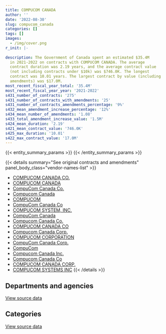 ```yaml
---
title: COMPUCOM CANADA
author: ''
date: '2022-08-30'
slug: compucom_canada
categories: []
tags: []
images:
  - /img/cover.png
r_init: |-
  
description: The Government of Canada spent an estimated $35.4M
  in 2021-2022 on contracts with COMPUCOM CANADA. The average
  contract duration was 2.19 years, and the average contract value
  (not including contracts under $10k) was $746.0K. The longest
  contract was 10.01 years. The largest contract by value (including
  amendments) was $17.0M.
most_recent_fiscal_year_total: '35.4M'
most_recent_fiscal_year_year: '2021-2022'
s431_number_of_contracts: '275'
s431_number_of_contracts_with_amendments: '25'
s431_number_of_contracts_amendments_percentage: '9%'
s432_mean_amendment_increase_percentage: '12%'
s434_mean_number_of_amendments: '1.08'
s433_total_amendment_increase_value: '1.5M'
s424_mean_duration: '2.19'
s421_mean_contract_value: '746.0K'
s425_max_duration: '10.01'
s422_max_contract_value: '17.0M'
---
```


<script src="/rmarkdown-libs/htmlwidgets/htmlwidgets.js"></script>
<link href="/rmarkdown-libs/datatables-css/datatables-crosstalk.css" rel="stylesheet" />
<script src="/rmarkdown-libs/datatables-binding/datatables.js"></script>
<script src="/rmarkdown-libs/jquery/jquery-3.6.0.min.js"></script>
<link href="/rmarkdown-libs/dt-core-bootstrap/css/dataTables.bootstrap.min.css" rel="stylesheet" />
<link href="/rmarkdown-libs/dt-core-bootstrap/css/dataTables.bootstrap.extra.css" rel="stylesheet" />
<script src="/rmarkdown-libs/dt-core-bootstrap/js/jquery.dataTables.min.js"></script>
<script src="/rmarkdown-libs/dt-core-bootstrap/js/dataTables.bootstrap.min.js"></script>
<link href="/rmarkdown-libs/crosstalk/css/crosstalk.min.css" rel="stylesheet" />
<script src="/rmarkdown-libs/crosstalk/js/crosstalk.min.js"></script>
<script src="/rmarkdown-libs/htmlwidgets/htmlwidgets.js"></script>
<link href="/rmarkdown-libs/datatables-css/datatables-crosstalk.css" rel="stylesheet" />
<script src="/rmarkdown-libs/datatables-binding/datatables.js"></script>
<script src="/rmarkdown-libs/jquery/jquery-3.6.0.min.js"></script>
<link href="/rmarkdown-libs/dt-core-bootstrap/css/dataTables.bootstrap.min.css" rel="stylesheet" />
<link href="/rmarkdown-libs/dt-core-bootstrap/css/dataTables.bootstrap.extra.css" rel="stylesheet" />
<script src="/rmarkdown-libs/dt-core-bootstrap/js/jquery.dataTables.min.js"></script>
<script src="/rmarkdown-libs/dt-core-bootstrap/js/dataTables.bootstrap.min.js"></script>
<link href="/rmarkdown-libs/crosstalk/css/crosstalk.min.css" rel="stylesheet" />
<script src="/rmarkdown-libs/crosstalk/js/crosstalk.min.js"></script>

{{< entity_summary_params >}}
{{< /entity_summary_params >}}

{{< details summary="See original contracts and amendments" panel_body_class="vendor-names-list" >}}
- [COMPUCOM CANADA CO.](https://search.open.canada.ca/en/ct/?sort=contract_value_f%20desc&page=1&search_text=%22COMPUCOM%20CANADA%20CO.%22)
- [COMPUCOM CANADA](https://search.open.canada.ca/en/ct/?sort=contract_value_f%20desc&page=1&search_text=%22COMPUCOM%20CANADA%22)
- [CompuCom Canada Co.](https://search.open.canada.ca/en/ct/?sort=contract_value_f%20desc&page=1&search_text=%22CompuCom%20Canada%20Co.%22)
- [Compucom Canada](https://search.open.canada.ca/en/ct/?sort=contract_value_f%20desc&page=1&search_text=%22Compucom%20Canada%22)
- [COMPUCOM](https://search.open.canada.ca/en/ct/?sort=contract_value_f%20desc&page=1&search_text=%22COMPUCOM%22)
- [CompuCom Canada Co](https://search.open.canada.ca/en/ct/?sort=contract_value_f%20desc&page=1&search_text=%22CompuCom%20Canada%20Co%22)
- [COMPUCOM SYSTEM, INC.](https://search.open.canada.ca/en/ct/?sort=contract_value_f%20desc&page=1&search_text=%22COMPUCOM%20SYSTEM%2c%20INC.%22)
- [CompuCom Canada](https://search.open.canada.ca/en/ct/?sort=contract_value_f%20desc&page=1&search_text=%22CompuCom%20Canada%22)
- [Compucom Canada Co.](https://search.open.canada.ca/en/ct/?sort=contract_value_f%20desc&page=1&search_text=%22Compucom%20Canada%20Co.%22)
- [COMPUCOM CANADA CO](https://search.open.canada.ca/en/ct/?sort=contract_value_f%20desc&page=1&search_text=%22COMPUCOM%20CANADA%20CO%22)
- [Compucom Canada Corp.](https://search.open.canada.ca/en/ct/?sort=contract_value_f%20desc&page=1&search_text=%22Compucom%20Canada%20Corp.%22)
- [COMPUCOM CORPORATION](https://search.open.canada.ca/en/ct/?sort=contract_value_f%20desc&page=1&search_text=%22COMPUCOM%20CORPORATION%22)
- [CompuCom Canada Corp.](https://search.open.canada.ca/en/ct/?sort=contract_value_f%20desc&page=1&search_text=%22CompuCom%20Canada%20Corp.%22)
- [CompuCom](https://search.open.canada.ca/en/ct/?sort=contract_value_f%20desc&page=1&search_text=%22CompuCom%22)
- [Compucom Canada Inc.](https://search.open.canada.ca/en/ct/?sort=contract_value_f%20desc&page=1&search_text=%22Compucom%20Canada%20Inc.%22)
- [Compucom Canada Co](https://search.open.canada.ca/en/ct/?sort=contract_value_f%20desc&page=1&search_text=%22Compucom%20Canada%20Co%22)
- [COMPUCOM CANADA CORP.](https://search.open.canada.ca/en/ct/?sort=contract_value_f%20desc&page=1&search_text=%22COMPUCOM%20CANADA%20CORP.%22)
- [COMPUCOM SYSTEMS INC](https://search.open.canada.ca/en/ct/?sort=contract_value_f%20desc&page=1&search_text=%22COMPUCOM%20SYSTEMS%20INC%22)
{{< /details >}}

## Departments and agencies

<div id="htmlwidget-1" style="width:100%;height:auto;" class="datatables html-widget"></div>
<script type="application/json" data-for="htmlwidget-1">{"x":{"style":"bootstrap","filter":"none","vertical":false,"data":[["<a href=\"/departments/aandc-aadnc/\">Crown-Indigenous Relations and Northern Affairs Canada<\/a>","<a href=\"/departments/cas-satj/\">Courts Administration Service<\/a>","<a href=\"/departments/dfatd-maecd/\">Global Affairs Canada<\/a>","<a href=\"/departments/dnd-mdn/\">National Defence<\/a>","<a href=\"/departments/ec/\">Environment and Climate Change Canada<\/a>","<a href=\"/departments/esdc-edsc/\">Employment and Social Development Canada<\/a>","<a href=\"/departments/hc-sc/\">Health Canada<\/a>","<a href=\"/departments/isc-sac/\">Indigenous Services Canada<\/a>","<a href=\"/departments/nrc-cnrc/\">National Research Council Canada<\/a>","<a href=\"/departments/nserc-crsng/\">Natural Sciences and Engineering Research Council of Canada<\/a>","<a href=\"/departments/pc/\">Parks Canada<\/a>","<a href=\"/departments/pwgsc-tpsgc/\">Public Services and Procurement Canada<\/a>","<a href=\"/departments/ssc-spc/\">Shared Services Canada<\/a>","<a href=\"/departments/vac-acc/\">Veterans Affairs Canada<\/a>"],[280658.61,48924.48,72519.88,611397.65,14700.1,null,null,280658.61,null,150124.27,27750.56,951004.76,16846587.28,996194.4],[null,null,null,236480.9,null,null,null,null,null,32096.71,null,680014.78,5614412.3,null],[null,15572.84,null,13105621.83,null,null,5949.06,null,null,null,null,500594.15,12682135.86,null],[null,138051.1,null,7661618.54,null,14822.39,27602.42,null,665003.19,null,null,229400.91,26711579.39,null]],"container":"<table class=\"table table-striped table-hover row-border order-column display\">\n  <thead>\n    <tr>\n      <th>Department<\/th>\n      <th>2018-2019<\/th>\n      <th>2019-2020<\/th>\n      <th>2020-2021<\/th>\n      <th>2021-2022<\/th>\n    <\/tr>\n  <\/thead>\n<\/table>","options":{"order":[[4,"desc"]],"pageLength":10,"autoWidth":true,"columnDefs":[{"targets":1,"render":"function(data, type, row, meta) {\n    return type !== 'display' ? data : DTWidget.formatCurrency(data, \"$\", 2, 3, \",\", \".\", true, null);\n  }"},{"targets":2,"render":"function(data, type, row, meta) {\n    return type !== 'display' ? data : DTWidget.formatCurrency(data, \"$\", 2, 3, \",\", \".\", true, null);\n  }"},{"targets":3,"render":"function(data, type, row, meta) {\n    return type !== 'display' ? data : DTWidget.formatCurrency(data, \"$\", 2, 3, \",\", \".\", true, null);\n  }"},{"targets":4,"render":"function(data, type, row, meta) {\n    return type !== 'display' ? data : DTWidget.formatCurrency(data, \"$\", 2, 3, \",\", \".\", true, null);\n  }"},{"width":"16%","targets":[1,2,3,4]},{"className":"dt-right","targets":[1,2,3,4]}],"orderClasses":false}},"evals":["options.columnDefs.0.render","options.columnDefs.1.render","options.columnDefs.2.render","options.columnDefs.3.render"],"jsHooks":[]}</script>
<p class="text-right">
<a href="https://github.com/GoC-Spending/contracts-data/tree/main/data/out/vendors/compucom_canada/summary_by_fiscal_year_by_department.csv" class="source-data-link btn btn-link">View source data</a>
</p>

## Categories

<div id="htmlwidget-2" style="width:100%;height:auto;" class="datatables html-widget"></div>
<script type="application/json" data-for="htmlwidget-2">{"x":{"style":"bootstrap","filter":"none","vertical":false,"data":[["<a href=\"/categories/facilities_and_construction/\">Facilities and construction<\/a>","<a href=\"/categories/office_management/\">Office management<\/a>","<a href=\"/categories/defence/\">Defence<\/a>","<a href=\"/categories/professional_services/\">Professional services<\/a>","<a href=\"/categories/information_technology/\">Information technology<\/a>","<a href=\"/categories/industrial_products_and_services/\">Industrial products and services<\/a>"],[659157.22,115594.75,597093.91,182383.96,18711987.02,14303.74],[465455.2,72800.15,176854.44,110408.76,5548189.32,189296.82],[489815.38,72601.24,13105621.83,0,12422000.47,219834.82],[211991.63,12133.36,7661618.54,0,27342499.58,219834.82]],"container":"<table class=\"table table-striped table-hover row-border order-column display\">\n  <thead>\n    <tr>\n      <th>Category<\/th>\n      <th>2018-2019<\/th>\n      <th>2019-2020<\/th>\n      <th>2020-2021<\/th>\n      <th>2021-2022<\/th>\n    <\/tr>\n  <\/thead>\n<\/table>","options":{"order":[[4,"desc"]],"dom":"t","pageLength":30,"autoWidth":true,"columnDefs":[{"targets":1,"render":"function(data, type, row, meta) {\n    return type !== 'display' ? data : DTWidget.formatCurrency(data, \"$\", 2, 3, \",\", \".\", true, null);\n  }"},{"targets":2,"render":"function(data, type, row, meta) {\n    return type !== 'display' ? data : DTWidget.formatCurrency(data, \"$\", 2, 3, \",\", \".\", true, null);\n  }"},{"targets":3,"render":"function(data, type, row, meta) {\n    return type !== 'display' ? data : DTWidget.formatCurrency(data, \"$\", 2, 3, \",\", \".\", true, null);\n  }"},{"targets":4,"render":"function(data, type, row, meta) {\n    return type !== 'display' ? data : DTWidget.formatCurrency(data, \"$\", 2, 3, \",\", \".\", true, null);\n  }"},{"width":"16%","targets":[1,2,3,4]},{"className":"dt-right","targets":[1,2,3,4]}],"orderClasses":false,"lengthMenu":[10,25,30,50,100]}},"evals":["options.columnDefs.0.render","options.columnDefs.1.render","options.columnDefs.2.render","options.columnDefs.3.render"],"jsHooks":[]}</script>
<p class="text-right">
<a href="https://github.com/GoC-Spending/contracts-data/tree/main/data/out/vendors/compucom_canada/summary_by_fiscal_year_by_category.csv" class="source-data-link btn btn-link">View source data</a>
</p>

